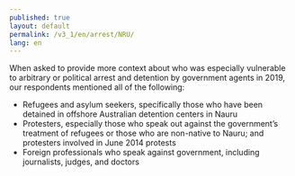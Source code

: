 ```yaml
---
published: true
layout: default
permalink: /v3_1/en/arrest/NRU/
lang: en
---
```

When asked to provide more context about who was especially vulnerable to arbitrary or political arrest and detention by government agents in 2019, our respondents mentioned all of the following:

-	Refugees and asylum seekers, specifically those who have been detained in offshore Australian detention centers in Nauru
-	Protesters, especially those who speak out against the government’s treatment of refugees or those who are non-native to Nauru; and protesters involved in June 2014 protests
-	Foreign professionals who speak against government, including journalists, judges, and doctors